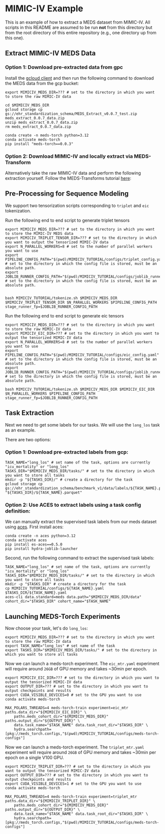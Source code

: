 # MIMIC-IV Example

This is an example of how to extract a MEDS dataset from MIMIC-IV. All scripts in this README are assumed to
be run **not** from this directory but from the root directory of this entire repository (e.g., one directory
up from this one).

## Extract MIMIC-IV MEDS Data

### Option 1: Download pre-extracted data from gpc

Install the [gcloud client](https://cloud.google.com/sdk/docs/install) and then run the following command to download the MEDS data from the gcp bucket:

```console
export MIMICIV_MEDS_DIR=??? # set to the directory in which you want to store the raw MIMIC-IV data

cd $MIMICIV_MEDS_DIR
gcloud storage cp gs://ehr_standardization_schema/MEDS_Extract_v0.0.7_test.zip meds_extract_0.0.7_data.zip
unzip meds_extract_0.0.7_data.zip
rm meds_extract_0.0.7_data.zip
```

```console
conda create -n meds-torch python=3.12
conda activate meds-torch
pip install "meds-torch==0.0.3"
```

### Option 2: Download MIMIC-IV and locally extract via MEDS-Transform

Alternatively take the raw MIMIC-IV data and perform the following extraction yourself. Follow the MEDS-Transforms tutorial
[here](https://github.com/mmcdermott/MEDS_transforms/blob/main/MIMIC-IV_Example/README.md):

## Pre-Processing for Sequence Modeling

We support two tensorization scripts corresponding to `triplet` and `eic` tokenization.

Run the following end to end script to generate triplet tensors

```console
export MIMICIV_MEDS_DIR=??? # set to the directory in which you want to store the MIMIC-IV MEDS data
export MIMICIV_TRIPLET_TENSOR_DIR=??? # set to the directory in which you want to output the tensorized MIMIC-IV data
export N_PARALLEL_WORKERS=8 # set to the number of parallel workers you want to use
export PIPELINE_CONFIG_PATH="$(pwd)/MIMICIV_TUTORIAL/configs/triplet_config.yaml" # set to the directory in which the config file is stored, must be an absolute path.
export JOBLIB_RUNNER_CONFIG_PATH="$(pwd)/MIMICIV_TUTORIAL/configs/joblib_runner.yaml" # set to the directory in which the config file is stored, must be an absolute path.


bash MIMICIV_TUTORIAL/tokenize.sh $MIMICIV_MEDS_DIR $MIMICIV_TRIPLET_TENSOR_DIR $N_PARALLEL_WORKERS $PIPELINE_CONFIG_PATH stage_runner_fp=$JOBLIB_RUNNER_CONFIG_PATH
```

Run the following end to end script to generate eic tensors

```console
export MIMICIV_MEDS_DIR=??? # set to the directory in which you want to store the raw MIMIC-IV data
export MIMICIV_EIC_DIR=??? # set to the directory in which you want to output the tensorized MIMIC-IV data
export N_PARALLEL_WORKERS=8 # set to the number of parallel workers you want to use
export PIPELINE_CONFIG_PATH="$(pwd)/MIMICIV_TUTORIAL/configs/eic_config.yaml" # set to the directory in which the config file is stored, must be an absolute path.
export JOBLIB_RUNNER_CONFIG_PATH="$(pwd)/MIMICIV_TUTORIAL/configs/joblib_runner.yaml" # set to the directory in which the config file is stored, must be an absolute path.

bash MIMICIV_TUTORIAL/tokenize.sh $MIMICIV_MEDS_DIR $MIMICIV_EIC_DIR $N_PARALLEL_WORKERS $PIPELINE_CONFIG_PATH stage_runner_fp=$JOBLIB_RUNNER_CONFIG_PATH
```

## Task Extraction

Next we need to get some labels for our tasks. We will use the `long_los` task as an example.

There are two options:

### Option 1: Download pre-extracted labels from gcp:

```console
TASK_NAME="long_los" # set name of the task, options are currently "icu_mortality" or "long_los"
TASKS_DIR="$MIMICIV_MEDS_DIR/tasks/" # set to the directory in which you want to store all tasks
mkdir -p "${TASKS_DIR}/" # create a directory for the task
gcloud storage cp gs://ehr_standardization_schema/benchmark_v1/data/labels/${TASK_NAME}.parquet "${TASKS_DIR}/${TASK_NAME}.parquet"
```

### Option 2: Use ACES to extract labels using a task config definition:

We can manually extract the supervised task labels from our meds dataset using [aces](https://github.com/justin13601/ACES/tree/main). First install aces:

```console
conda create -n aces python=3.12
conda activate aces
pip install es-aces==0.5.0
pip install hydra-joblib-launcher
```

Second, run the following command to extract the supervised task labels:

```console
TASK_NAME="long_los" # set name of the task, options are currently "icu_mortality" or "long_los"
TASKS_DIR="$MIMICIV_MEDS_DIR/tasks/" # set to the directory in which you want to store all tasks
mkdir -p "$TASKS_DIR" # create a directory for the task
cp MIMICIV_TUTORIAL/configs/${TASK_NAME}.yaml $TASKS_DIR/${TASK_NAME}.yaml
aces-cli data.standard=meds data.path="$MIMICIV_MEDS_DIR/data" cohort_dir="$TASKS_DIR" cohort_name="$TASK_NAME"
```

## Launching MEDS-Torch Experiments

Now choose your task, let's do `long_los`:

```console
export MIMICIV_MEDS_DIR=??? # set to the directory in which you want to store the raw MIMIC-IV data
export TASK_NAME="long_los" # set name of the task
export TASKS_DIR="$MIMICIV_MEDS_DIR/tasks/" # set to the directory in which you want to store all tasks
```

Now we can launch a meds-torch experiment. The `eic_mtr.yaml` experiment will require around `26GB` of GPU memory and takes ~30min per epoch.

```console
export MIMICIV_EIC_DIR=??? # set to the directory in which you want to output the tensorized MIMIC-IV data
export OUTPUT_DIR=??? # set to the directory in which you want to output checkpoints and results
export CUDA_VISIBLE_DEVICES=0 # set to the GPU you want to use
conda activate meds-torch

MAX_POLARS_THREADS=4 meds-torch-train experiment=eic_mtr paths.data_dir="${MIMICIV_EIC_DIR}" \
    paths.meds_cohort_dir="${MIMICIV_MEDS_DIR}" paths.output_dir="${OUTPUT_DIR}" \
    data.task_name="$TASK_NAME" data.task_root_dir="$TASKS_DIR" \
    hydra.searchpath=[pkg://meds_torch.configs,"$(pwd)/MIMICIV_TUTORIAL/configs/meds-torch-configs"]
```

Now we can launch a meds-torch experiment. The `triplet_mtr.yaml` experiment will require around `26GB` of GPU memory and takes ~30min per epoch on a single V100 GPU.

```console
export MIMICIV_TRIPLET_DIR=??? # set to the directory in which you want to output the tensorized MIMIC-IV data
export OUTPUT_DIR=??? # set to the directory in which you want to output checkpoints and results
export CUDA_VISIBLE_DEVICES=1 # set to the GPU you want to use
conda activate meds-torch

MAX_POLARS_THREADS=4 meds-torch-train experiment=triplet_mtr paths.data_dir="${MIMICIV_TRIPLET_DIR}" \
    paths.meds_cohort_dir="${MIMICIV_MEDS_DIR}" paths.output_dir="${OUTPUT_DIR}" \
    data.task_name="$TASK_NAME" data.task_root_dir="$TASKS_DIR" \
    hydra.searchpath=[pkg://meds_torch.configs,"$(pwd)/MIMICIV_TUTORIAL/configs/meds-torch-configs"]
```
